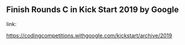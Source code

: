 ## Finish Rounds C in Kick Start 2019 by Google

link:

https://codingcompetitions.withgoogle.com/kickstart/archive/2019
